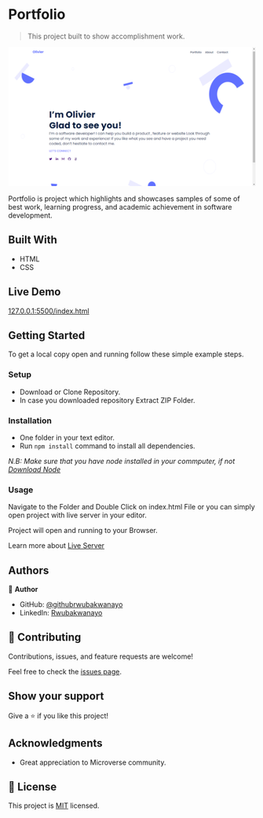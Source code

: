 
# Portfolio

> This project built to show accomplishment work.

![screenshot](./images/Screenshot%20(1080).png)

Portfolio is project which highlights and showcases samples of some of best work, learning progress, and academic achievement in software development.

## Built With

- HTML
- CSS

## Live Demo

[127.0.0.1:5500/index.html](http://127.0.0.1:5500/index.html/)

## Getting Started


To get a local copy open and running follow these simple example steps.

### Setup
- Download or Clone Repository.
- In case you downloaded repository Extract ZIP Folder.

### Installation
- One folder in your text editor.
- Run `npm install` command to install all dependencies.

*N.B: Make sure that you have node installed in your commputer, if not [Download Node](https://nodejs.org/en/)*

### Usage
Navigate to the Folder and Double Click on index.html File or you can simply open project with live server in your editor.

Project will open and running to your Browser.

Learn more about [Live Server](https://marketplace.visualstudio.com/items?itemName=ritwickdey.LiveServer#:~:text=Shortcuts%20to%20Start%2FStop%20Server&text=Open%20a%20HTML%20file%20and,on%20Open%20with%20Live%20Server%20.&text=Open%20the%20Command%20Pallete%20by,Server%20to%20stop%20a%20server)

## Authors

👤 **Author**

- GitHub: [@githubrwubakwanayo](https://github.com/RWUBAKWANAYO)
- LinkedIn: [Rwubakwanayo](https://www.linkedin.com/in/rwubakwanayo-olivier)

## 🤝 Contributing

Contributions, issues, and feature requests are welcome!

Feel free to check the [issues page](../../issues/).

## Show your support

Give a ⭐️ if you like this project!

## Acknowledgments

-   Great appreciation to Microverse community.

## 📝 License

This project is [MIT](./MIT.md) licensed.
